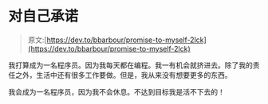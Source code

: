 # 对自己承诺

> 原文:[https://dev.to/bbarbour/promise-to-myself-2lck](https://dev.to/bbarbour/promise-to-myself-2lck)

我打算成为一名程序员。因为我每天都在编程。我一有机会就挤进去。除了我的责任之外，生活中还有很多工作要做。但是，我从来没有想要更多的东西。

我会成为一名程序员，因为我不会休息。不达到目标我是活不下去的！